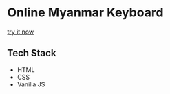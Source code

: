 # Online Myanmar Keyboard
[try it now]( https://takamimusubinomikoto.github.io/Myanmar-Unicode-Online-Keyboard/)

## Tech Stack
 - HTML
 - CSS
 - Vanilla JS
